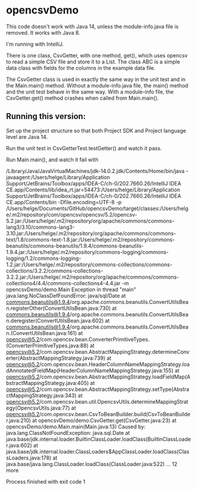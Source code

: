 # opencsvDemo
This code doesn't work with Java 14, unless the module-info.java file is removed. It works with Java 8.

I'm running with IntelliJ. 

There is one class, CsvGetter, with one method, get(), which uses opencsv to read a simple CSV file and store it to a List<ABC>. 
The class ABC is a simple data class with fields for the columns in the example data file.

The CsvGetter class is used in exactly the same way in the unit test and in the Main.main() method. 
Without a module-info.java file, the main() method and the unit test behave in the same way.
With a module-info file, the CsvGetter.get() method crashes when called from Main.main().

## Running this version: 
Set up the project structure so that both Project SDK and Project language level are Java 14.

Run the unit test in CsvGetterTest.testGetter() and watch it pass.

Run Main.main(), and watch it fail with 

/Library/Java/JavaVirtualMachines/jdk-14.0.2.jdk/Contents/Home/bin/java -javaagent:/Users/helge/Library/Application Support/JetBrains/Toolbox/apps/IDEA-C/ch-0/202.7660.26/IntelliJ IDEA CE.app/Contents/lib/idea_rt.jar=54473:/Users/helge/Library/Application Support/JetBrains/Toolbox/apps/IDEA-C/ch-0/202.7660.26/IntelliJ IDEA CE.app/Contents/bin -Dfile.encoding=UTF-8 -p /Users/helge/Documents/GitHub/opencsvDemo/target/classes:/Users/helge/.m2/repository/com/opencsv/opencsv/5.2/opencsv-5.2.jar:/Users/helge/.m2/repository/org/apache/commons/commons-lang3/3.10/commons-lang3-3.10.jar:/Users/helge/.m2/repository/org/apache/commons/commons-text/1.8/commons-text-1.8.jar:/Users/helge/.m2/repository/commons-beanutils/commons-beanutils/1.9.4/commons-beanutils-1.9.4.jar:/Users/helge/.m2/repository/commons-logging/commons-logging/1.2/commons-logging-1.2.jar:/Users/helge/.m2/repository/commons-collections/commons-collections/3.2.2/commons-collections-3.2.2.jar:/Users/helge/.m2/repository/org/apache/commons/commons-collections4/4.4/commons-collections4-4.4.jar -m opencsvDemo/demo.Main
Exception in thread "main" java.lang.NoClassDefFoundError: java/sql/Date
	at commons.beanutils@1.9.4/org.apache.commons.beanutils.ConvertUtilsBean.registerOther(ConvertUtilsBean.java:730)
	at commons.beanutils@1.9.4/org.apache.commons.beanutils.ConvertUtilsBean.deregister(ConvertUtilsBean.java:602)
	at commons.beanutils@1.9.4/org.apache.commons.beanutils.ConvertUtilsBean.<init>(ConvertUtilsBean.java:161)
	at opencsv@5.2/com.opencsv.bean.ConverterPrimitiveTypes.<init>(ConverterPrimitiveTypes.java:88)
	at opencsv@5.2/com.opencsv.bean.AbstractMappingStrategy.determineConverter(AbstractMappingStrategy.java:739)
	at opencsv@5.2/com.opencsv.bean.HeaderColumnNameMappingStrategy.loadAnnotatedFieldMap(HeaderColumnNameMappingStrategy.java:155)
	at opencsv@5.2/com.opencsv.bean.AbstractMappingStrategy.loadFieldMap(AbstractMappingStrategy.java:405)
	at opencsv@5.2/com.opencsv.bean.AbstractMappingStrategy.setType(AbstractMappingStrategy.java:343)
	at opencsv@5.2/com.opencsv.bean.util.OpencsvUtils.determineMappingStrategy(OpencsvUtils.java:77)
	at opencsv@5.2/com.opencsv.bean.CsvToBeanBuilder.build(CsvToBeanBuilder.java:210)
	at opencsvDemo/demo.CsvGetter.get(CsvGetter.java:23)
	at opencsvDemo/demo.Main.main(Main.java:13)
Caused by: java.lang.ClassNotFoundException: java.sql.Date
	at java.base/jdk.internal.loader.BuiltinClassLoader.loadClass(BuiltinClassLoader.java:602)
	at java.base/jdk.internal.loader.ClassLoaders$AppClassLoader.loadClass(ClassLoaders.java:178)
	at java.base/java.lang.ClassLoader.loadClass(ClassLoader.java:522)
	... 12 more

Process finished with exit code 1

